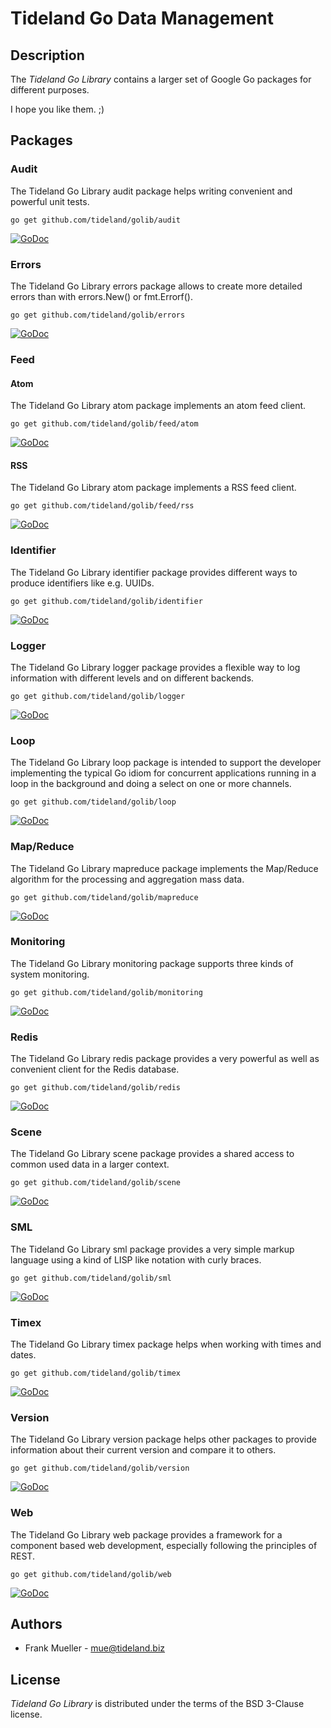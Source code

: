 # Tideland Go Data Management

## Description

The *Tideland Go Library* contains a larger set of Google Go packages
for different purposes. 

I hope you like them. ;)

## Packages

### Audit

The Tideland Go Library audit package helps writing convenient and
powerful unit tests.

```
go get github.com/tideland/golib/audit
```

[![GoDoc](https://godoc.org/github.com/tideland/golib/audit?status.svg)](https://godoc.org/github.com/tideland/golib/audit)

### Errors

The Tideland Go Library errors package allows to create more
detailed errors than with errors.New() or fmt.Errorf().

```
go get github.com/tideland/golib/errors
```

[![GoDoc](https://godoc.org/github.com/tideland/golib/errors?status.svg)](https://godoc.org/github.com/tideland/golib/errors)

### Feed

#### Atom

The Tideland Go Library atom package implements an atom feed client.

```
go get github.com/tideland/golib/feed/atom
```

[![GoDoc](https://godoc.org/github.com/tideland/golib/feed/atom?status.svg)](https://godoc.org/github.com/tideland/golib/feed/atom)

#### RSS

The Tideland Go Library atom package implements a RSS feed client.

```
go get github.com/tideland/golib/feed/rss
```

[![GoDoc](https://godoc.org/github.com/tideland/golib/feed/rss?status.svg)](https://godoc.org/github.com/tideland/golib/feed/rss)

### Identifier

The Tideland Go Library identifier package provides different ways
to produce identifiers like e.g. UUIDs.

```
go get github.com/tideland/golib/identifier
```

[![GoDoc](https://godoc.org/github.com/tideland/golib/identifier?status.svg)](https://godoc.org/github.com/tideland/golib/identifier)

### Logger

The Tideland Go Library logger package provides a flexible
way to log information with different levels and on different
backends.

```
go get github.com/tideland/golib/logger
```

[![GoDoc](https://godoc.org/github.com/tideland/golib/logger?status.svg)](https://godoc.org/github.com/tideland/golib/logger)

### Loop

The Tideland Go Library loop package is intended to support
the developer implementing the typical Go idiom for
concurrent applications running in a loop in the background
and doing a select on one or more channels.

```
go get github.com/tideland/golib/loop
```

[![GoDoc](https://godoc.org/github.com/tideland/golib/loop?status.svg)](https://godoc.org/github.com/tideland/golib/loop)

### Map/Reduce

The Tideland Go Library mapreduce package implements the Map/Reduce
algorithm for the processing and aggregation mass data.

```
go get github.com/tideland/golib/mapreduce
```

[![GoDoc](https://godoc.org/github.com/tideland/golib/mapreduce?status.svg)](https://godoc.org/github.com/tideland/golib/mapreduce)

### Monitoring

The Tideland Go Library monitoring package supports three kinds of 
system monitoring.

```
go get github.com/tideland/golib/monitoring
```

[![GoDoc](https://godoc.org/github.com/tideland/golib/monitoring?status.svg)](https://godoc.org/github.com/tideland/golib/monitoring)

### Redis

The Tideland Go Library redis package provides a very powerful as well as
convenient client for the Redis database.

```
go get github.com/tideland/golib/redis
```

[![GoDoc](https://godoc.org/github.com/tideland/golib/redis?status.svg)](https://godoc.org/github.com/tideland/golib/redis)

### Scene

The Tideland Go Library scene package provides a shared access to common
used data in a larger context.

```
go get github.com/tideland/golib/scene
```

[![GoDoc](https://godoc.org/github.com/tideland/golib/scene?status.svg)](https://godoc.org/github.com/tideland/golib/scene)

### SML

The Tideland Go Library sml package provides a very simple markup language
using a kind of LISP like notation with curly braces.

```
go get github.com/tideland/golib/sml
```

[![GoDoc](https://godoc.org/github.com/tideland/golib/sml?status.svg)](https://godoc.org/github.com/tideland/golib/sml)

### Timex

The Tideland Go Library timex package helps when working with times and dates.

```
go get github.com/tideland/golib/timex
```

[![GoDoc](https://godoc.org/github.com/tideland/golib/timex?status.svg)](https://godoc.org/github.com/tideland/golib/timex)

### Version

The Tideland Go Library version package helps other packages to
provide information about their current version and compare it
to others.

```
go get github.com/tideland/golib/version
```

[![GoDoc](https://godoc.org/github.com/tideland/golib/version?status.svg)](https://godoc.org/github.com/tideland/golib/version)

### Web

The Tideland Go Library web package provides a framework for a component based web
development, especially following the principles of REST.

```
go get github.com/tideland/golib/web
```

[![GoDoc](https://godoc.org/github.com/tideland/golib/web?status.svg)](https://godoc.org/github.com/tideland/golib/web)

## Authors

- Frank Mueller - <mue@tideland.biz>

## License

*Tideland Go Library* is distributed under the terms of the BSD 3-Clause license.
